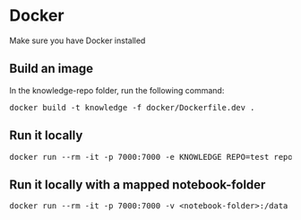 # Docker

Make sure you have Docker installed

## Build an image

In the knowledge-repo folder, run the following command:

<pre>
docker build -t knowledge -f docker/Dockerfile.dev .
</pre>

## Run it locally

<pre>
docker run --rm -it -p 7000:7000 -e KNOWLEDGE_REPO=test_repo knowledge
</pre>

## Run it locally with a mapped notebook-folder

<pre>
docker run --rm -it -p 7000:7000 -v &lt;notebook-folder&gt;:/data -e KNOWLEDGE_REPO=test_repo knowledge
</pre>
